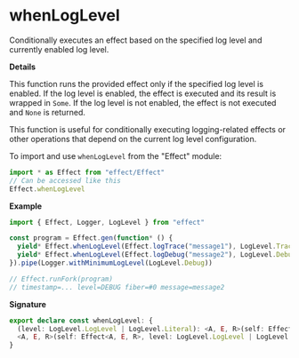 # whenLogLevel

Conditionally executes an effect based on the specified log level and currently enabled log level.

**Details**

This function runs the provided effect only if the specified log level is
enabled. If the log level is enabled, the effect is executed and its result
is wrapped in `Some`. If the log level is not enabled, the effect is not
executed and `None` is returned.

This function is useful for conditionally executing logging-related effects
or other operations that depend on the current log level configuration.

To import and use `whenLogLevel` from the "Effect" module:

```ts
import * as Effect from "effect/Effect"
// Can be accessed like this
Effect.whenLogLevel
```

**Example**

```ts
import { Effect, Logger, LogLevel } from "effect"

const program = Effect.gen(function* () {
  yield* Effect.whenLogLevel(Effect.logTrace("message1"), LogLevel.Trace) // returns `None`
  yield* Effect.whenLogLevel(Effect.logDebug("message2"), LogLevel.Debug) // returns `Some`
}).pipe(Logger.withMinimumLogLevel(LogLevel.Debug))

// Effect.runFork(program)
// timestamp=... level=DEBUG fiber=#0 message=message2
```

**Signature**

```ts
export declare const whenLogLevel: {
  (level: LogLevel.LogLevel | LogLevel.Literal): <A, E, R>(self: Effect<A, E, R>) => Effect<Option.Option<A>, E, R>
  <A, E, R>(self: Effect<A, E, R>, level: LogLevel.LogLevel | LogLevel.Literal): Effect<Option.Option<A>, E, R>
}
```
